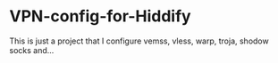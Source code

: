 # VPN-config-for-Hiddify
This is just a project that I configure vemss, vless, warp, troja, shodow socks and...
